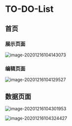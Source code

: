 # TO-DO-List

## 首页

### 展示页面



![image-20201216104143073](C:\Users\14277\AppData\Roaming\Typora\typora-user-images\image-20201216104143073.png)

### 编辑页面



![image-20201216104129527](C:\Users\14277\AppData\Roaming\Typora\typora-user-images\image-20201216104129527.png)



## 数据页面



![image-20201216104301953](C:\Users\14277\AppData\Roaming\Typora\typora-user-images\image-20201216104301953.png)

![image-20201216104324427](C:\Users\14277\AppData\Roaming\Typora\typora-user-images\image-20201216104324427.png)